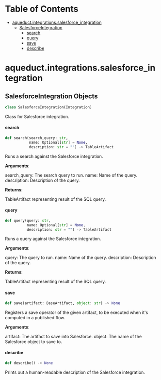 # Table of Contents

* [aqueduct.integrations.salesforce\_integration](#aqueduct.integrations.salesforce_integration)
  * [SalesforceIntegration](#aqueduct.integrations.salesforce_integration.SalesforceIntegration)
    * [search](#aqueduct.integrations.salesforce_integration.SalesforceIntegration.search)
    * [query](#aqueduct.integrations.salesforce_integration.SalesforceIntegration.query)
    * [save](#aqueduct.integrations.salesforce_integration.SalesforceIntegration.save)
    * [describe](#aqueduct.integrations.salesforce_integration.SalesforceIntegration.describe)

<a id="aqueduct.integrations.salesforce_integration"></a>

# aqueduct.integrations.salesforce\_integration

<a id="aqueduct.integrations.salesforce_integration.SalesforceIntegration"></a>

## SalesforceIntegration Objects

```python
class SalesforceIntegration(Integration)
```

Class for Salesforce integration.

<a id="aqueduct.integrations.salesforce_integration.SalesforceIntegration.search"></a>

#### search

```python
def search(search_query: str,
           name: Optional[str] = None,
           description: str = "") -> TableArtifact
```

Runs a search against the Salesforce integration.

**Arguments**:

  search_query:
  The search query to run.
  name:
  Name of the query.
  description:
  Description of the query.
  

**Returns**:

  TableArtifact representing result of the SQL query.

<a id="aqueduct.integrations.salesforce_integration.SalesforceIntegration.query"></a>

#### query

```python
def query(query: str,
          name: Optional[str] = None,
          description: str = "") -> TableArtifact
```

Runs a query against the Salesforce integration.

**Arguments**:

  query:
  The query to run.
  name:
  Name of the query.
  description:
  Description of the query.
  

**Returns**:

  TableArtifact representing result of the SQL query.

<a id="aqueduct.integrations.salesforce_integration.SalesforceIntegration.save"></a>

#### save

```python
def save(artifact: BaseArtifact, object: str) -> None
```

Registers a save operator of the given artifact, to be executed when it's computed in a published flow.

**Arguments**:

  artifact:
  The artifact to save into Salesforce.
  object:
  The name of the Salesforce object to save to.

<a id="aqueduct.integrations.salesforce_integration.SalesforceIntegration.describe"></a>

#### describe

```python
def describe() -> None
```

Prints out a human-readable description of the Salesforce integration.

